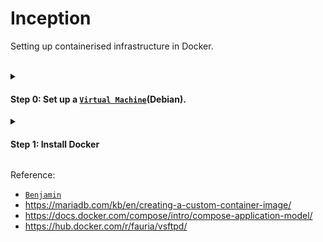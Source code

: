 # Inception
Setting up containerised infrastructure in Docker.
<br><br>


<details>
<summary>

#### Step 0: Set up a [`Virtual Machine`](https://baigal.medium.com/born2beroot-e6e26dfb50ac)(Debian).
</summary>

Because we need sudo to use Docker.
1. 6144 MB RAM, 3 CPU, 40 GB hard disk.
2. Graphical Install<br>
   (otherwise is tricky to access the containers outside the VM)
3. hostname: login or whatever
4. domain name: login.42.fr
5. Write the changes to disks.
6. Don't scan more media.
7. No HTTP proxy.
   (optional SSH server)
8. Install GRUB → /dev/sda
9. Configure sudo
    (link above: 2.1. Installing sudo)<br>
10. (optional) [Activate mutual clipboard](https://github.com/alex81131/42-Cursus/blob/main/Inception/Activate_mutual_clipboard.md)
<br><br>
---
</details>
<details>
<summary>

#### Step 1: Install Docker
</summary>

1. ```
   sudo apt install -y docker.io docker-compose
   sudo systemctl enable docker
   sudo usermod -aG docker username
   ```
3. Check1:
   ```
   docker --version
   docker-compose --version
   ```
4. Check2:
   ```
   docker run hello-world
   ```
   If the result of `groups` and `groups login` are not consistent, reboot.
<br><br>
---
</details>

Reference:
- [`Benjamin`](https://github.com/BenjaminHThomas/DockerInception/tree/main)
- https://mariadb.com/kb/en/creating-a-custom-container-image/
- https://docs.docker.com/compose/intro/compose-application-model/
- https://hub.docker.com/r/fauria/vsftpd/
